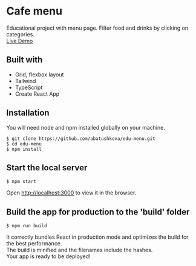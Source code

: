 # Cafe menu
Educational project with menu page. Filter food and drinks by clicking on categories.  
[Live Demo](https://abatushkova.github.io/edu-menu/)

## Built with
- Grid, flexbox layout
- Tailwind
- TypeScript
- Create React App

## Installation
You will need node and npm installed globally on your machine.
```
$ git clone https://github.com/abatushkova/edu-menu.git
$ cd edu-menu
$ npm install
```

## Start the local server
```
$ npm start
```
Open [http://localhost:3000](http://localhost:3000) to view it in the browser.

## Build the app for production to the 'build' folder
```
$ npm run build
```
It correctly bundles React in production mode and optimizes the build for the best performance.  
The build is minified and the filenames include the hashes.  
Your app is ready to be deployed!
